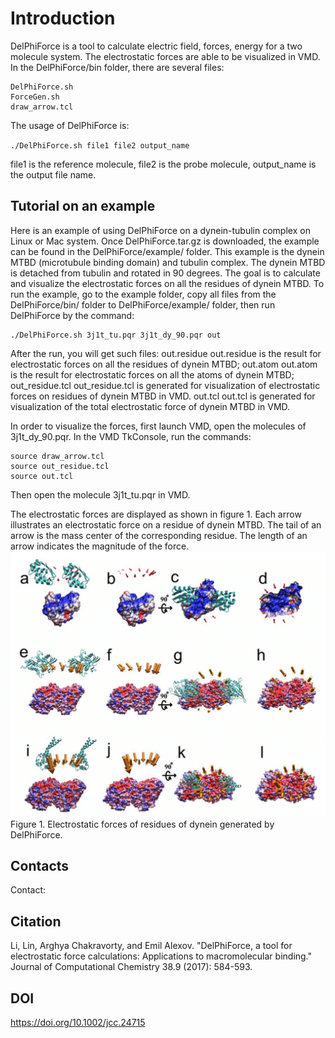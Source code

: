 # Introduction

DelPhiForce is a tool to calculate electric field, forces, energy for a two molecule system. The electrostatic forces are able to be visualized in VMD. In the DelPhiForce/bin folder, there are several files: 
```
DelPhiForce.sh 
ForceGen.sh 
draw_arrow.tcl
```
The usage of DelPhiForce is:

`./DelPhiForce.sh file1 file2 output_name`

file1 is the reference molecule, file2 is the probe molecule, output_name is the output file name.


## Tutorial on an example
Here is an example of using DelPhiForce on a dynein-tubulin complex on Linux or Mac system. 
Once DelPhiForce.tar.gz is downloaded, the example can be found in the DelPhiForce/example/ folder. This example is the dynein MTBD (microtubule binding domain) and tubulin complex. The dynein MTBD is detached from tubulin and rotated in 90 degrees. The goal is to calculate and visualize the electrostatic forces on all the residues of dynein MTBD. 
To run the example, go to the example folder, copy all files from the DelPhiForce/bin/ folder to DelPhiForce/example/ folder, then run DelPhiForce by the command:
```
./DelPhiForce.sh 3j1t_tu.pqr 3j1t_dy_90.pqr out
```
After the run, you will get such files: 
out.residue 
out.residue is the result for electrostatic forces on all the residues of dynein MTBD;
out.atom
out.atom is the result for electrostatic forces on all the atoms of dynein MTBD;
out_residue.tcl 
out_residue.tcl is generated for visualization of electrostatic forces on residues of dynein MTBD in VMD. 
out.tcl 
out.tcl is generated for visualization of the total electrostatic force of dynein MTBD in VMD.

In order to visualize the forces, first launch VMD, open the molecules of 3j1t_dy_90.pqr. 
In the VMD TkConsole, run the commands: 
```
source draw_arrow.tcl
source out_residue.tcl 
source out.tcl
```
Then open the molecule 3j1t_tu.pqr in VMD.
 
The electrostatic forces are displayed as shown in figure 1. Each arrow illustrates an electrostatic force on a residue of dynein MTBD. The tail of an arrow is the mass center of the corresponding residue. The length of an arrow indicates the magnitude of the force.
![Figure 1](Screenshots/image1.gif)
Figure 1. Electrostatic forces of residues of dynein generated by DelPhiForce.

## Contacts
Contact: 

## Citation
Li, Lin, Arghya Chakravorty, and Emil Alexov. "DelPhiForce, a tool for electrostatic force calculations: Applications to macromolecular binding." Journal of Computational Chemistry 38.9 (2017): 584-593.

## DOI
https://doi.org/10.1002/jcc.24715
